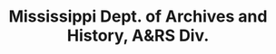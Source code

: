 ---
layout: repo
title: "Mississippi Dept. of Archives and History, A&RS Div."
id: 23465
permalink: repos/23465/
---